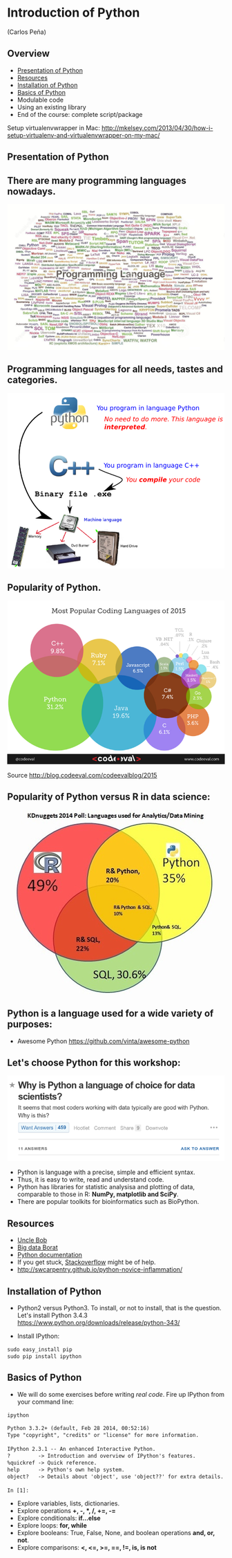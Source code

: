 # Introduction of Python

(Carlos Peña)

## Overview
* [Presentation of Python](#presentation-of-python)
* [Resources](#resources)
* [Installation of Python](#installation-of-python)
* [Basics of Python](#basics-of-python)
* Modulable code
* Using an existing library
* End of the course: complete script/package


Setup virtualenvwrapper in Mac:
    http://mkelsey.com/2013/04/30/how-i-setup-virtualenv-and-virtualenvwrapper-on-my-mac/
    

## Presentation of Python
## There are many programming languages nowadays.

   ![Too many indeed](img/programming_languages.png)

## Programming languages for all needs, tastes and categories.

   ![Compiled versus interpreted languages](img/compiled_vs_interpreted.png)

## Popularity of Python.

![Python wins](img/popularity_python1.png)
    
Source <http://blog.codeeval.com/codeevalblog/2015>

## Popularity of Python versus R in data science:

![Programming languages for data science](img/popularity_python2.png)
    
## Python is a language used for a wide variety of purposes:

* Awesome Python <https://github.com/vinta/awesome-python>

## Let's choose Python for this workshop:

![Quora](img/choose_python1.png)
    
* Python is language with a precise, simple and efficient syntax.
* Thus, it is easy to write, read and understand code.
* Python has libraries for statistic analysisa and plotting of data,
  comparable to those in R:  **NumPy, matplotlib and SciPy**.
* There are popular toolkits for bioinformatics such as BioPython.

## Resources
* [Uncle Bob](https://www.youtube.com/watch?v=Ai2nZIobM3o)
* [Big data Borat](https://twitter.com/bigdataborat/status/355511037124030466)
* [Python documentation](https://www.python.org/doc/)
* If you get stuck, [Stackoverflow](http://stackoverflow.com/) might be of help.
* <http://swcarpentry.github.io/python-novice-inflammation/>

## Installation of Python
* Python2 versus Python3. To install, or not to install, that is the question. 
  Let's install Python 3.4.3 <https://www.python.org/downloads/release/python-343/>
  
* Install IPython:

```shell
sudo easy_install pip
sudo pip install ipython
```

## Basics of Python
* We will do some exercises before writing *real code*. Fire up IPython from 
your command line:

```shell
ipython
```

```ipython
Python 3.3.2+ (default, Feb 28 2014, 00:52:16) 
Type "copyright", "credits" or "license" for more information.

IPython 2.3.1 -- An enhanced Interactive Python.
?         -> Introduction and overview of IPython's features.
%quickref -> Quick reference.
help      -> Python's own help system.
object?   -> Details about 'object', use 'object??' for extra details.

In [1]: 
```

* Explore variables, lists, dictionaries.
* Explore operations **+, -, \*, \/, +=, -=**
* Explore conditionals: **if...else**
* Explore loops: **for, while**
* Explore booleans: True, False, None, and boolean operations **and, or, not**.
* Explore comparisons: **<, <=, >=, ==, !=, is, is not**
